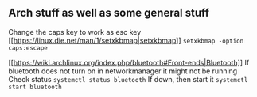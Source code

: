 ## Arch stuff as well as some general stuff

Change the caps key to work as esc key
[[https://linux.die.net/man/1/setxkbmap|setxkbmap]]
`setxkbmap -option caps:escape`

[[https://wiki.archlinux.org/index.php/bluetooth#Front-ends|Bluetooth]]
If bluetooth does not turn on in networkmanager it might not be running
Check status
`systemctl status bluetooth`
If down, then start it
`systemctl start bluetooth`



